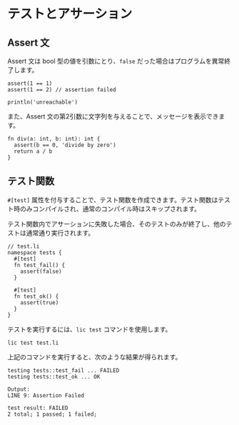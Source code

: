 # テストとアサーション

## Assert 文

Assert 文は bool 型の値を引数にとり、`false` だった場合はプログラムを異常終了します。

```
assert(1 == 1)
assert(1 == 2) // assertion failed

println('unreachable')
```

また、Assert 文の第2引数に文字列を与えることで、メッセージを表示できます。

```
fn div(a: int, b: int): int {
  assert(b == 0, 'divide by zero')
  return a / b
}
```

## テスト関数

`#[test]` 属性を付与することで、テスト関数を作成できます。テスト関数はテスト時のみコンパイルされ、通常のコンパイル時はスキップされます。

テスト関数内でアサーションに失敗した場合、そのテストのみが終了し、他のテストは通常通り実行されます。

```
// test.li
namespace tests {
  #[test]
  fn test_fail() {
    assert(false)
  }

  #[test]
  fn test_ok() {
    assert(true)
  }
}
```

テストを実行するには、`lic test` コマンドを使用します。

```
lic test test.li
```

上記のコマンドを実行すると、次のような結果が得られます。

```
testing tests::test_fail ... FAILED
testing tests::test_ok ... OK

Output:
LINE 9: Assertion Failed

test result: FAILED
2 total; 1 passed; 1 failed;
```
